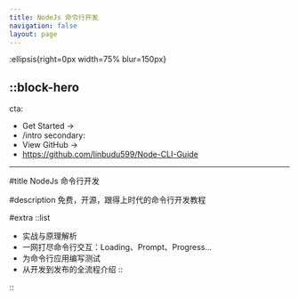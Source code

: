 ```yaml
---
title: NodeJs 命令行开发
navigation: false
layout: page
---
```


:ellipsis{right=0px width=75% blur=150px}

::block-hero
---

cta:
  - Get Started →
  - /intro
secondary:
  - View GitHub →
  - https://github.com/linbudu599/Node-CLI-Guide
---

#title
NodeJs 命令行开发

#description
免费，开源，跟得上时代的命令行开发教程

#extra
  ::list
  - 实战与原理解析
  - 一网打尽命令行交互：Loading、Prompt、Progress...
  - 为命令行应用编写测试
  - 从开发到发布的全流程介绍
  ::

::

